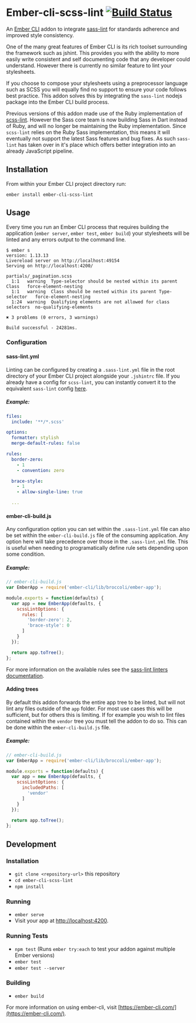 # Ember-cli-scss-lint [![Build Status](https://travis-ci.org/tomasbasham/ember-cli-scss-lint.svg?branch=master)](https://travis-ci.org/tomasbasham/ember-cli-scss-lint)

An [Ember CLI](https://ember-cli.com/) addon to integrate [sass-lint](https://github.com/sasstools/sass-lint) for standards adherence and improved style consistency.

One of the many great features of Ember CLI is its rich toolset surrounding the framework such as jshint. This provides you with the ability to more easily write consistent and self documenting code that any developer could understand. However there is currently no similar feature to lint your stylesheets.

If you choose to compose your stylesheets using a preprocessor language such as SCSS you will equally find no support to ensure your code follows best practice. This addon solves this by integrating the `sass-lint` nodejs package into the Ember CLI build process.

Previous versions of this addon made use of the Ruby implementation of [scss-lint](https://github.com/brigade/scss-lint). However the Sass core team is now building Sass in Dart instead of Ruby, and will no longer be maintaining the Ruby implementation. Since `scss-lint` relies on the Ruby Sass implementation, this means it will eventually not support the latest Sass features and bug fixes. As such `sass-lint` has taken over in it's place which offers better integration into an already JavaScript pipeline.

## Installation

From within your Ember CLI project directory run:
```
ember install ember-cli-scss-lint
```

## Usage

Every time you run an Ember CLI process that requires building the application (`ember server`, `ember test`, `ember build`) your stylesheets will be linted and any errors output to the command line.

```
$ ember s
version: 1.13.13
Livereload server on http://localhost:49154
Serving on http://localhost:4200/

partials/_pagination.scss
  1:1   warning  Type-selector should be nested within its parent Class   force-element-nesting
  1:1   warning  Class should be nested within its parent Type-selector   force-element-nesting
  1:24  warning  Qualifying elements are not allowed for class selectors  no-qualifying-elements

✖ 3 problems (0 errors, 3 warnings)

Build successful - 24281ms.
```

### Configuration

#### sass-lint.yml

Linting can be configured by creating a `.sass-lint.yml` file in the root directory of your Ember CLI project alongside your `.jshintrc` file. If you already have a config for `scss-lint`, you can instantly convert it to the equivalent `sass-lint` config [here](sasstools.github.io/make-sass-lint-config).

##### <a name="configuration-example"></a>Example:

```yml
files:
  include: '**/*.scss'

options:
  formatter: stylish
  merge-default-rules: false

rules:
  border-zero:
    - 1
    - convention: zero

  brace-style:
    - 1
    - allow-single-line: true

  ...
```

#### ember-cli-build.js

Any configuration option you can set within the `.sass-lint.yml` file can also be set within the `ember-cli-build.js` file of the consuming application. Any option here will take precedence over those in the `.sass-lint.yml` file. This is useful when needing to programatically define rule sets depending upon some condition.

##### <a name="configuration-example-js"></a>Example:

```JavaScript
// ember-cli-build.js
var EmberApp = require('ember-cli/lib/broccoli/ember-app');

module.exports = function(defaults) {
  var app = new EmberApp(defaults, {
    scssLintOptions: {
      rules: [
        'border-zero': 2,
        'brace-style': 0
      ]
    }
  });

  return app.toTree();
};
```

For more information on the available rules see the [sass-lint linters documentation](https://github.com/sasstools/sass-lint/tree/master/docs/rules).

#### Adding trees

By default this addon forwards the entire app tree to be linted, but will not lint any files outside of the `app` folder. For most use cases this will be sufficient, but for others this is limiting. If for example you wish to lint files contained within the `vendor` tree you must tell the addon to do so. This can be done within the `ember-cli-build.js` file.

##### <a name="trees-example"></a>Example:

```JavaScript
// ember-cli-build.js
var EmberApp = require('ember-cli/lib/broccoli/ember-app');

module.exports = function(defaults) {
  var app = new EmberApp(defaults, {
    scssLintOptions: {
      includedPaths: [
        'vendor'
      ]
    }
  });

  return app.toTree();
};
```

## Development

### Installation

* `git clone <repository-url>` this repository
* `cd ember-cli-scss-lint`
* `npm install`

### Running

* `ember serve`
* Visit your app at [http://localhost:4200](http://localhost:4200).

### Running Tests

* `npm test` (Runs `ember try:each` to test your addon against multiple Ember versions)
* `ember test`
* `ember test --server`

### Building

* `ember build`

For more information on using ember-cli, visit [https://ember-cli.com/](https://ember-cli.com/).
